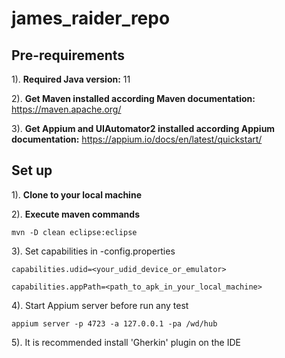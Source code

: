 james_raider_repo
===============
## Pre-requirements

1). **Required Java version:** 11

2). **Get Maven installed according Maven documentation:** https://maven.apache.org/

3). **Get Appium and UIAutomator2 installed according Appium documentation:** https://appium.io/docs/en/latest/quickstart/

## Set up

1). **Clone to your local machine**

2). **Execute maven commands**

`mvn -D clean eclipse:eclipse`

3). Set capabilities in -config.properties

`capabilities.udid=<your_udid_device_or_emulator>`

`capabilities.appPath=<path_to_apk_in_your_local_machine>`

4). Start Appium server before run any test

`appium server -p 4723 -a 127.0.0.1 -pa /wd/hub`

5). It is recommended install 'Gherkin' plugin on the IDE 
